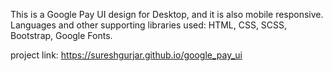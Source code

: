  This is a Google Pay UI design for Desktop, and it is also mobile responsive.
Languages and other supporting libraries used: HTML, CSS, SCSS, Bootstrap, Google Fonts. 

project link: https://sureshgurjar.github.io/google_pay_ui